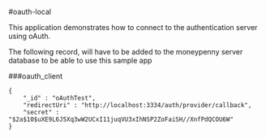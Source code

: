 #oauth-local

This application demonstrates how to connect to the authentication server using oAuth.

The following record, will have to be added to the moneypenny server database to be able to use this sample app

###oauth_client

```
{
    "_id" : "oAuthTest",
    "redirectUri" : "http://localhost:3334/auth/provider/callback",
    "secret" : "$2a$10$uXE9L6J5Xq3wW2UCxI11juqVU3xIhNSP2ZoFaiSH//XnfPdQCOU6W"
}
```

